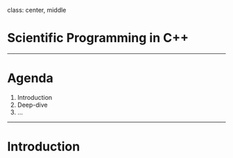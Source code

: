 



class: center, middle


# Scientific Programming in C++

---

# Agenda

1. Introduction
2. Deep-dive
3. ...

---

# Introduction
